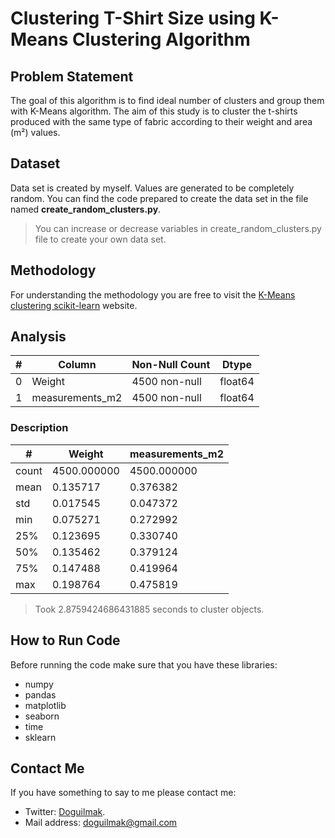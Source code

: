 # Clustering T-Shirt Size using K-Means Clustering Algorithm

## Problem Statement

The goal of this algorithm is to find ideal number of clusters and group them with K-Means algorithm. The aim of this study is to cluster the t-shirts produced with the same type of fabric according to their weight and area (m²) values.

## Dataset

Data set is created by myself. Values ​​are generated to be completely random. You can find the code prepared to create the data set in the file named **create_random_clusters.py**.

> You can increase or decrease variables in create_random_clusters.py file to create your own data set.

## Methodology

For understanding the methodology you are free to visit the [K-Means clustering scikit-learn](https://scikit-learn.org/stable/modules/clustering.html)  website.

## Analysis

| # | Column | Non-Null Count | Dtype |
|--|--|--|--|
| 0 | Weight | 4500 non-null | float64
| 1 | measurements_m2 | 4500 non-null | float64

### Description

 #| Weight | measurements_m2 |
|--|--|--|
| count | 4500.000000 | 4500.000000 
| mean |  0.135717 | 0.376382
| std | 0.017545 | 0.047372 
| min | 0.075271 | 0.272992 
| 25% | 0.123695 | 0.330740 
| 50% | 0.135462 | 0.379124 
| 75% | 0.147488 | 0.419964 
| max | 0.198764 | 0.475819

> Took 2.8759424686431885 seconds to cluster objects.

## How to Run Code

Before running the code make sure that you have these libraries:

 - numpy 
 - pandas 
 - matplotlib
 - seaborn
 - time
 - sklearn
    
## Contact Me

If you have something to say to me please contact me: 

 - Twitter: [Doguilmak](https://twitter.com/Doguilmak).  
 - Mail address: doguilmak@gmail.com
